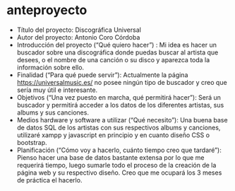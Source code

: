# anteproyecto
- Título del proyecto: Discográfica Universal
- Autor del proyecto: Antonio Coro Córdoba
- Introducción del proyecto (“Qué quiero hacer”) : Mi idea es hacer un buscador sobre una discográfica donde puedas buscar al artista que desees, o el nombre de una canción o su disco y aparezca toda la información sobre ello.
- Finalidad (“Para qué puede servir”): Actualmente la página https://universalmusic.es/ no posee ningún tipo de buscador y creo que sería muy útil e interesante.
- Objetivos (“Una vez puesto en marcha, qué permitirá hacer”): Será un buscador y permitirá acceder a los datos de los diferentes artistas, sus albums y sus canciones.
- Medios hardware y software a utilizar (“Qué necesito”): Una buena base de datos SQL de los artistas con sus respectivos albums y canciones, utilizaré xampp y javascript en principio y en cuanto diseño CSS o bootstrap. 
- Planificación (“Cómo voy a hacerlo, cuánto tiempo creo que tardaré”): Pienso hacer una base de datos bastante extensa por lo que me requerirá tiempo, luego sumarle todo el proceso de la creación de la página web y su respectivo diseño. Creo que me ocupará los 3 meses de práctica el hacerlo.
